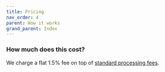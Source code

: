 ```yaml
---
title: Pricing
nav_order: 4
parent: How it works
grand_parent: Index
---
```


### How much does this cost?

We charge a flat 1.5% fee on top of <a href="https://stripe.com/gb/pricing#pricing-details" target="_blank">standard processing fees</a>.

